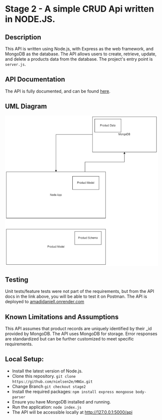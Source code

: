 # **Stage 2 - A simple CRUD Api written in NODE.JS.**

## **Description**

This API is written using Node.js, with Express as the web framework, and MongoDB as the database. The API allows users to create, retrieve, update, and delete a products data from the database. The project's entry point is `server.js`.

## **API Documentation**

The API is fully documented, and can be found [here](https://documenter.getpostman.com/view/29761325/2s9YC5zYqn).

## UML Diagram

![UML Diagram](model.jpg)

## Testing

Unit tests/feature tests were not part of the requirements, but from the API docs in the link above, you will be able to test it on Postman.
The API is deployed to [amadidaniell.onrender.com](https://amadidaniell.onrender.com/api)

## **Known Limitations and Assumptions**

This API assumes that product records are uniquely identified by their _id provided by MongoDB. The API uses MongoDB for storage. Error responses are standardized but can be further customized to meet specific requirements.

## **Local Setup:**

* Install the latest version of Node.js.
* Clone this repository.
  ```git clone https://github.com/nielsen2e/HNGx.git```
* Change Branch
  ```git checkout stage2```
* Install the required packages:
  ```npm install express mongoose body-parser```
* Ensure you have MongoDB installed and running.
* Run the application:
  ``` node index.js ```
* The API will be accessible locally at <http://127.0.0.1:5000/api>

